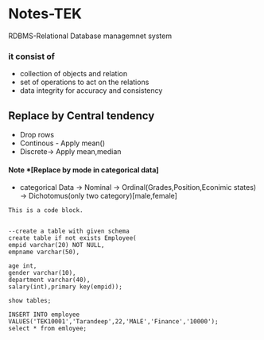 
#   Notes-TEK
RDBMS-Relational Database managemnet system
### it consist of 
  * collection of objects and relation
  * set of operations to act on the relations
  * data integrity for accuracy and consistency



## Replace by Central tendency
* Drop rows
* Continous - Apply mean()
* Discrete-> Apply mean,median


#### Note *[Replace by mode in categorical data]
* categorical Data -> Nominal
                   -> Ordinal(Grades,Position,Econimic states)
                   -> Dichotomus(only two category)[male,female]
                   
<pre><code>This is a code block.


--create a table with given schema
create table if not exists Employee(
empid varchar(20) NOT NULL,
empname varchar(50),

age int,
gender varchar(10),
department varchar(40),
salary(int),primary key(empid));

show tables;

INSERT INTO employee VALUES('TEK10001','Tarandeep',22,'MALE','Finance','10000');
select * from emloyee;

</code></pre>
